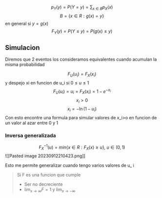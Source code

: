 $$p_Y(y)=P(Y=y)=\sum_{x \in B}p_X(x)$$
$$B = \{x \in R : g(x) = y\}$$
en general si $y = g(x)$
$$F_{Y}(y)= P(Y\leq y)= P(g(x)\leq y)$$

## Simulacion
Diremos que 2 eventos los consideramos equivalentes cuando acumulan la misma probabilidad

$$F_{U}(u_{i})=F_{X}(x_{i})$$ y despejo xi en funcion de u_i
si $0\leq u_{} \leq 1$
$$F_{U}(u_{i})=u_{i}=F_{X}(x_{i})=1-e^{-x_{i}}$$
$$x_{i}>0$$
$$x_{i}=-\ln(1-u_{i})$$
Con esto encontre una formula para simular valores de x_i>o en funcion de un valor al azar entre 0 y 1

### Inversa generalizada
$$F_{X}^{-1}(u)= min \{x \in R : F_{X}(x)\geq u\},\ u \in (0,1)$$
![[Pasted image 20230912210423.png]]

Esto me permite generalizar cuando tengo varios valores de u_ i


> Si F es una funcion que cumple
> - Ser no decreciente
> - $\lim_{ x \to \infty }F=1$ y $\lim_{ x \to -\infty }$